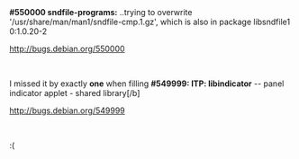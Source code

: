 <html><body><strong>#550000 sndfile-programs:</strong> ..trying to overwrite '/usr/share/man/man1/sndfile-cmp.1.gz', which is also in package libsndfile1 0:1.0.20-2<br>

<a href="http://bugs.debian.org/550000">http://bugs.debian.org/550000</a><br>

<br>

I missed it by exactly <strong>one</strong> when filling <strong>#549999: ITP: libindicator</strong> -- panel indicator applet - shared library[/b]<br>

<a href="http://bugs.debian.org/549999">http://bugs.debian.org/549999</a><br>

<br>

:(</body></html>